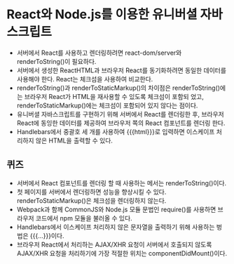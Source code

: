 # React와 Node.js를 이용한 유니버셜 자바스크립트
- 서버에서 React를 사용하고 렌더링하려면 react-dom/server와 renderToString()이 필요하다.
- 서버에서 생성한 ReactHTML과 브라우저 React를 동기화하려면 동일한 데이터를 사용해야 한다. React는 체크섬을 사용하여 비교한다.
- renderToString()과 renderToStaticMarkup()의 차이점은 renderToString()에는 브라우저 React가 HTML을 재사용할 수 있도록 체크섬이 포함되 었고, renderToStaticMarkup()에는 체크섬이 포함되어 있지 않다는 점이다.
- 유니버셜 자바스크립트를 구현하기 위해 서버에서 React를 렌더링한 후, 브라우저 React에 동잉한 데이터를 제공하여 브라우저 쪽의 React 컴포넌트를 렌더링 한다.
- Handlebars에서 중괄호 세 개를 사용하여 {{{html}}}로 입력하면 이스케이프 처리하지 않은 HTML을 출력할 수 있다.

## 퀴즈
- 서버에서 React 컴포넌트를 렌더링 할 때 사용하는 메서는 renderToString()이다.
- 첫 페이지를 서버에서 렌더링하면 성능을 향상시킬 수 있다. renderToStaticMarkup()은 체크섬을 렌더링하지 않는다.
- Webpack과 함께 CommonJS와 Node.js 모듈 문법인 require()를 사용하면 브라우저 코드에서 npm 모듈을 불러올 수 있다.
- Handlebars에서 이스케이프 처리하지 않은 문자열을 출력하기 위해 사용하는 벙법은 {{{...}}}이다.
- 브라우저 React에서 처리하는 AJAX/XHR 요청이 서버에서 호출되지 않도록 AJAX/XHR 요청을 처리하기에 가장 적절한 위치는 componentDidMount()이다.